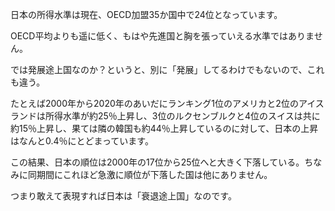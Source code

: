 日本の所得水準は現在、OECD加盟35か国中で24位となっています。

OECD平均よりも遥に低く、もはや先進国と胸を張っていえる水準ではありません。

では発展途上国なのか？というと、別に「発展」してるわけでもないので、これも違う。

たとえば2000年から2020年のあいだにランキング1位のアメリカと2位のアイスランドは所得水準が約25％上昇し、3位のルクセンブルクと4位のスイスは共に約15％上昇し、果ては隣の韓国も約44％上昇しているのに対して、日本の上昇はなんと0.4％にとどまっています。

この結果、日本の順位は2000年の17位から25位へと大きく下落している。ちなみに同期間にこれほど急激に順位が下落した国は他にありません。

つまり敢えて表現すれば日本は「衰退途上国」なのです。